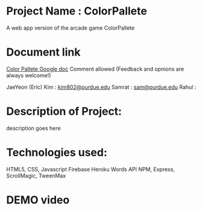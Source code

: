 # Project Name : ColorPallete
A web app version of the arcade game ColorPallete


# Document link
[Color Pallete Google doc](https://docs.google.com/document/d/1wIuFweF4pW8468eem5wnKV6sbSvwuy4cKT3HI9857wM/edit?usp=sharing)
Comment allowed (Feedback and opnions are always welcome!)


JaeYeon (Eric) Kim : kim802@purdue.edu
Samrat : sam@purdue.edu
Rahul : 

 
# Description of Project:
description goes here

# Technologies used:
HTML5, CSS, Javascript
Firebase
Heroku
Words API
NPM, Express, ScrollMagic, TweenMax

# DEMO video
